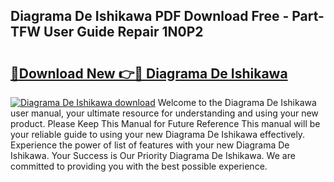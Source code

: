 ## Diagrama De Ishikawa PDF Download Free - Part-TFW User Guide Repair 1N0P2

# <h2><a href="http://dfjk09.blite.top/?on=Diagrama+De+Ishikawa">🔗Download New 👉🔴 Diagrama De Ishikawa</a></h2>

[![Diagrama De Ishikawa download](https://i.imgur.com/lujVjoI.png)](http://dfjk09.blite.top/?on=Diagrama+De+Ishikawa)
Welcome to the Diagrama De Ishikawa user manual, your ultimate resource for understanding and using your new product. Please Keep This Manual for Future Reference This manual will be your reliable guide to using your new Diagrama De Ishikawa effectively. Experience the power of list of features with your new Diagrama De Ishikawa. Your Success is Our Priority Diagrama De Ishikawa. We are committed to providing you with the best possible experience.
